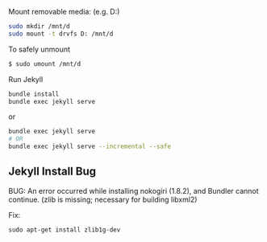 Mount removable media: (e.g. D:)

```bash
sudo mkdir /mnt/d
sudo mount -t drvfs D: /mnt/d
```

To safely unmount

```bash
$ sudo umount /mnt/d
```

Run Jekyll

```bash
bundle install
bundle exec jekyll serve
```

or

```bash
bundle exec jekyll serve
# OR
bundle exec jekyll serve --incremental --safe
```

## Jekyll Install Bug

BUG: An error occurred while installing nokogiri (1.8.2), and Bundler cannot continue. (zlib is missing; necessary for building libxml2)

Fix:

```
sudo apt-get install zlib1g-dev
```
